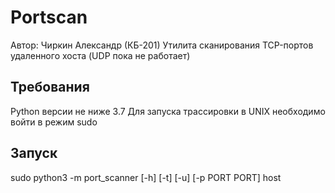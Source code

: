 # Portscan
Автор: Чиркин Александр (КБ-201)
Утилита сканирования TCP-портов  удаленного хоста
(UDP пока не работает)

## Требования

Python версии не ниже 3.7
Для запуска трассировки в UNIX необходимо войти в режим sudo

## Запуск
sudo python3 -m port_scanner [-h] [-t] [-u] [-p PORT PORT] host

